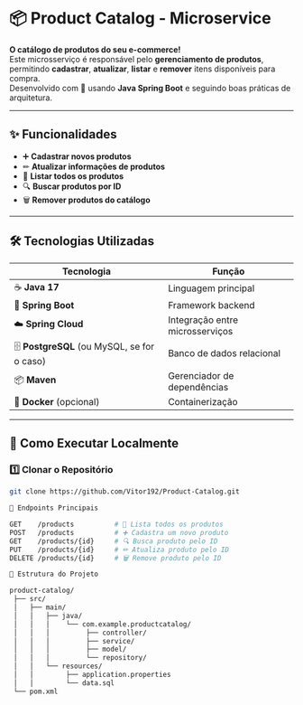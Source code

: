 # 📦 Product Catalog - Microservice

**O catálogo de produtos do seu e-commerce!**  
Este microsserviço é responsável pelo **gerenciamento de produtos**, permitindo **cadastrar**, **atualizar**, **listar** e **remover** itens disponíveis para compra.  
Desenvolvido com 💛 usando **Java Spring Boot** e seguindo boas práticas de arquitetura.

---

## ✨ Funcionalidades
- ➕ **Cadastrar novos produtos**
- ✏ **Atualizar informações de produtos**
- 📜 **Listar todos os produtos**
- 🔍 **Buscar produtos por ID**
- 🗑 **Remover produtos do catálogo**

---

## 🛠 Tecnologias Utilizadas
| Tecnologia | Função |
|------------|--------|
| ☕ **Java 17** | Linguagem principal |
| 🚀 **Spring Boot** | Framework backend |
| ☁️ **Spring Cloud** | Integração entre microsserviços |
| 🗄 **PostgreSQL** (ou MySQL, se for o caso) | Banco de dados relacional |
| 📦 **Maven** | Gerenciador de dependências |
| 🐳 **Docker** (opcional) | Containerização |

---

## 🚀 Como Executar Localmente

### 1️⃣ Clonar o Repositório
```bash
git clone https://github.com/Vitor192/Product-Catalog.git

📡 Endpoints Principais

GET    /products          # 📜 Lista todos os produtos
POST   /products          # ➕ Cadastra um novo produto
GET    /products/{id}     # 🔍 Busca produto pelo ID
PUT    /products/{id}     # ✏ Atualiza produto pelo ID
DELETE /products/{id}     # 🗑 Remove produto pelo ID

📂 Estrutura do Projeto

product-catalog/
 ├── src/
 │   ├── main/
 │   │   ├── java/
 │   │   │    └── com.example.productcatalog/
 │   │   │         ├── controller/
 │   │   │         ├── service/
 │   │   │         ├── model/
 │   │   │         └── repository/
 │   │   └── resources/
 │   │        ├── application.properties
 │   │        └── data.sql
 └── pom.xml


